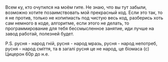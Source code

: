 Всем ку, кто очутился на моём гите. Не знаю, что вы тут забыли, возможно хотите позаимствовать мой прекрасный код.
Если это так, то я не против, только не копипиасть под чистую весь код, разберись хоть сам немного в коде, алгоритме,
если этого не делать, то программирование для тебя бессмысленное занятие, иди лучше на завод работай, полезней будет.

P.S. русня - народ гній, русня - народ мразь, русня - народ непотреб, русня - народ сміття, та в загалі русня це не народ, це біомаса (с) Цицерон 60р до н.е.
